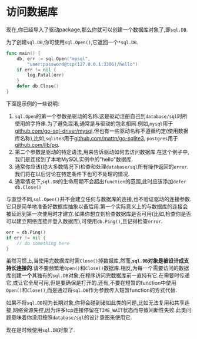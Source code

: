 # 访问数据库

现在,你已经导入了驱动package,那么你就可以创建一个数据库对象了,即`sql.DB`.

为了创建`sql.DB`,你可使用`sql.Open()`,它返回一个`*sql.DB`.

```go
func main() {
	db, err := sql.Open("mysql",
		"user:password@tcp(127.0.0.1:3306)/hello")
	if err != nil {
		log.Fatal(err)
	}
	defer db.Close()
}
```

下面是示例的一些说明:

1. `sql.Open`的第一个参数是驱动的名称.这是驱动注册自己到`database/sql`时所使用的字符串.为了避免混淆,通常是与驱动的包名相同.例如,`mysql`用于[github.com/go-sql-driver/mysql](github.com/go-sql-driver/mysql).但也有一些驱动名称不遵循约定(使用数据库名称),比如,`sqlite3`用于[github.com/mattn/go-sqlite3](https://github.com/mattn/go-sqlite3), `postgres`用于[github.com/lib/pq](https://github.com/lib/pq).
2. 第二个参数是驱动的特定语法,用来告诉驱动如何去访问数据库.在这个例子中,我们是连接到了本地MySQL实例中的"hello"数据库.
3. 通常你应该(绝大多数情况下)检查和处理`database/sql`所有操作返回的`error`.我们将在以后讨论在特定条件下也可不处理的情况.
4. 通常情况下,`sql.DB`的生命周期不会超出`function`的范围,此时应该添加`defer db.Close()`

与直觉不同,`sql.Open()`并不会建立任何与数据库的连接,也不验证驱动的连接参数.它只是简单地准备好数据库抽象以备后用.第一个实际意义上的与数据库的连接会被延迟到第一次使用时才建立.如果你想立刻检查数据库是否可用(比如,检查你是否可以建立网络连接并登入数据库),可使用`db.Ping()`,且记得检查`error`.

```go
err = db.Ping()
if err != nil {
	// do something here
}
```

虽然习惯上,当使用完数据库时需`Close()`掉数据库,然而,**`sql.DB`对象是被设计成支持长连接的**.请不要频繁地`Open()`和`Close()`数据库.相反,为每一个需要访问的数据库创建**一个**其独有的`sql.DB`对象,在程序访问完数据库前一直持有它.在需要时传递它,或让它全局可用,但是要确保是打开的.还有,不要在短暂的function中使用`Open()`和`Close()`,而是通过将`sql.DB`作为参数传入短暂function的方式代替.

如果不将`sql.DB`视为长期对象,你将会碰到诸如此类的问题,比如无法复用和共享连接,网络资源失控,因为许多tcp连接停留在`TIME_WAIT`状态而导致间断性失败.此类问题意味着你没用按照`database/sql`的设计意图来使用它.

现在是时候使用`sql.DB`对象了.
